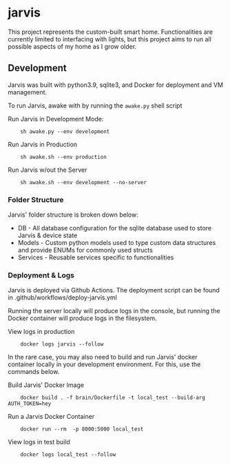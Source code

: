 # jarvis
This project represents the custom-built smart home. Functionalities are currently limited to interfacing with lights, but this project aims to run all possible aspects of my home as I grow older.

## Development
Jarvis was built with python3.9, sqlite3, and Docker for deployment and VM management.

To run Jarvis, awake with by running the `awake.py` shell script

Run Jarvis in Development Mode:
```
    sh awake.py --env development
```

Run Jarvis in Production
```
    sh awake.sh --env production 
```

Run Jarvis w/out the Server
```
    sh awake.sh --env development --no-server
```

### Folder Structure
Jarvis' folder structure is broken down below:

* DB - All database configuration for the sqlite database used to store Jarvis & device state
* Models - Custom python models used to type custom data structures and provide ENUMs for commonly used structs
* Services - Reusable services specific to functionalities


### Deployment & Logs

Jarvis is deployed via Github Actions. The deployment script can be found in .github/workflows/deploy-jarvis.yml

Running the server locally will produce logs in the console, but running the Docker container will produce logs in the filesystem.

View logs in production
```
    docker logs jarvis --follow
```

In the rare case, you may also need to build and run Jarvis' docker container locally in your development environment. For this, use the commands below.

Build Jarvis' Docker Image 
```
    docker build . -f brain/Dockerfile -t local_test --build-arg AUTH_TOKEN=hey
```

Run a Jarvis Docker Container
```
    docker run --rm  -p 8000:5000 local_test
```

View logs in test build
```
    docker logs local_test --follow
```